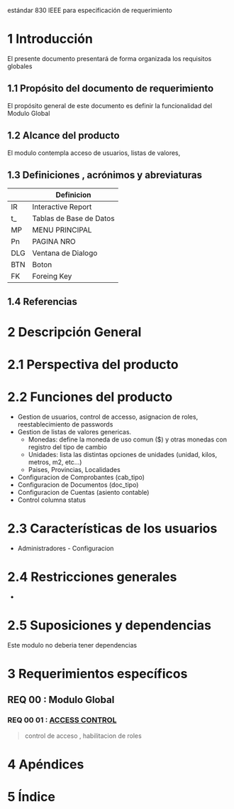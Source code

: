 estándar 830 IEEE para especificación de requerimiento

# 1 Introducción
El presente documento presentará de forma organizada los requisitos globales

## 1.1	Propósito del documento de requerimiento
El propósito general de este documento es definir la funcionalidad del Modulo Global

## 1.2	Alcance del producto
El modulo contempla acceso de usuarios, listas de valores, 

## 1.3	Definiciones , acrónimos y abreviaturas
|| Definicion|
|-|-|
| IR   | Interactive Report|
| t_   | Tablas de Base de Datos|
| MP   | MENU PRINCIPAL|
| Pn   | PAGINA NRO|
| DLG  | Ventana de Dialogo |
| BTN  | Boton |
| FK   | Foreing Key |

## 1.4	Referencias

 

# 2	Descripción General
# 2.1	Perspectiva del producto

# 2.2	Funciones del producto
- Gestion de usuarios, control de accesso, asignacion de roles, reestablecimiento de passwords
- Gestion de listas de valores genericas. 
  - Monedas: define la moneda de uso comun ($) y otras monedas con registro del tipo de cambio  
  - Unidades: lista las distintas opciones de unidades (unidad, kilos, metros, m2, etc...)
  - Paises, Provincias, Localidades
- Configuracion de Comprobantes (cab_tipo)
- Configuracion de Documentos   (doc_tipo)
- Configuracion de Cuentas (asiento contable)
- Control columna status

# 2.3	Características de los usuarios
- Administradores - Configuracion


# 2.4	Restricciones generales
- 

# 2.5	Suposiciones y dependencias
Este modulo no deberia tener dependencias



# 3	Requerimientos específicos
## REQ 00 : Modulo Global

### REQ 00 01 : [ACCESS CONTROL](<REQ 00 01 ACCESS CONTROL/Req 00 01 Access Control.md>)
> control de acceso , habilitacion de roles







# 4	Apéndices

# 5	Índice
